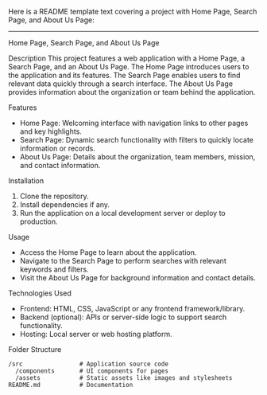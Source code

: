 Here is a README template text covering a project with Home Page, Search Page, and About Us Page:

***

Home Page, Search Page, and About Us Page

Description
This project features a web application with a Home Page, a Search Page, and an About Us Page. The Home Page introduces users to the application and its features. The Search Page enables users to find relevant data quickly through a search interface. The About Us Page provides information about the organization or team behind the application.

Features
- Home Page: Welcoming interface with navigation links to other pages and key highlights.
- Search Page: Dynamic search functionality with filters to quickly locate information or records.
- About Us Page: Details about the organization, team members, mission, and contact information.

Installation
1. Clone the repository.
2. Install dependencies if any.
3. Run the application on a local development server or deploy to production.

Usage
- Access the Home Page to learn about the application.
- Navigate to the Search Page to perform searches with relevant keywords and filters.
- Visit the About Us Page for background information and contact details.

Technologies Used
- Frontend: HTML, CSS, JavaScript or any frontend framework/library.
- Backend (optional): APIs or server-side logic to support search functionality.
- Hosting: Local server or web hosting platform.

Folder Structure
```
/src                # Application source code
  /components       # UI components for pages
  /assets           # Static assets like images and stylesheets
README.md           # Documentation
```


